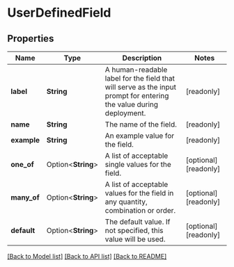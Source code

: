 # UserDefinedField

## Properties

Name | Type | Description | Notes
------------ | ------------- | ------------- | -------------
**label** | **String** | A human-readable label for the field that will serve as the input prompt for entering the value during deployment.  | [readonly]
**name** | **String** | The name of the field.  | [readonly]
**example** | **String** | An example value for the field.  | [readonly]
**one_of** | Option<**String**> | A list of acceptable single values for the field.  | [optional][readonly]
**many_of** | Option<**String**> | A list of acceptable values for the field in any quantity, combination or order.  | [optional][readonly]
**default** | Option<**String**> | The default value.  If not specified, this value will be used.  | [optional][readonly]

[[Back to Model list]](../README.md#documentation-for-models) [[Back to API list]](../README.md#documentation-for-api-endpoints) [[Back to README]](../README.md)



